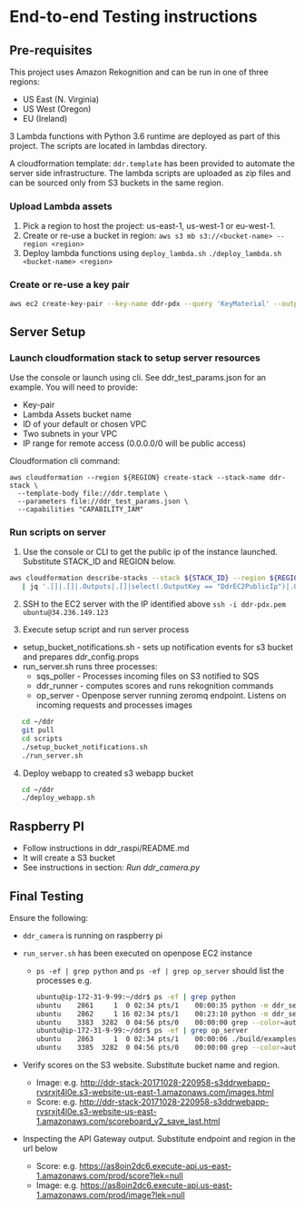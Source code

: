 # End-to-end Testing instructions

## Pre-requisites

This project uses Amazon Rekognition and can be run in one of three regions:
* US East (N. Virginia)
* US West (Oregon)
* EU (Ireland)

3 Lambda functions with Python 3.6 runtime are deployed as part of this project. 
The scripts are located in lambdas directory.

A cloudformation template: `ddr.template` has been provided to automate the server side infrastructure. 
The lambda scripts are uploaded as zip files and can be sourced only from S3 buckets in the same region.

### Upload Lambda assets
1. Pick a region to host the project: us-east-1, us-west-1 or eu-west-1.
2. Create or re-use a bucket in region: 
   `aws s3 mb s3://<bucket-name> --region <region>`
3. Deploy lambda functions using `deploy_lambda.sh`
   `./deploy_lambda.sh <bucket-name> <region>`

### Create or re-use a key pair
``` bash
aws ec2 create-key-pair --key-name ddr-pdx --query 'KeyMaterial' --output text > ~/.ssh/ddr-pdx.pem; chmod 600 ~/.ssh/ddr-pdx.pem
```

## Server Setup
   
### Launch cloudformation stack to setup server resources
Use the console or launch using cli. See ddr_test_params.json for an example. You will need to provide:
* Key-pair
* Lambda Assets bucket name
* ID of your default or chosen VPC
* Two subnets in your VPC
* IP range for remote access (0.0.0.0/0 will be public access)

Cloudformation cli command:

```
aws cloudformation --region ${REGION} create-stack --stack-name ddr-stack \
  --template-body file://ddr.template \
  --parameters file://ddr_test_params.json \
  --capabilities "CAPABILITY_IAM"
```   

### Run scripts on server
1. Use the console or CLI to get the public ip of the instance launched. Substitute STACK_ID and REGION below.

```bash
aws cloudformation describe-stacks --stack ${STACK_ID} --region ${REGION} \
   | jq '.[]|.[]|.Outputs|.[]|select(.OutputKey == "DdrEC2PublicIp")|.OutputValue'
```  

2. SSH to the EC2 server with the IP identified above
`ssh -i ddr-pdx.pem ubuntu@34.236.149.123`

3. Execute setup script and run server process
* setup_bucket_notifications.sh - sets up notification events for s3 bucket and prepares ddr_config.props
* run_server.sh runs three processes: 
  * sqs_poller - Processes incoming files on S3 notified to SQS
  * ddr_runner - computes scores and runs rekognition commands
  * op_server - Openpose server running zeromq endpoint. Listens on incoming requests and processes images
```bash
   cd ~/ddr
   git pull
   cd scripts
   ./setup_bucket_notifications.sh
   ./run_server.sh
```

4. Deploy webapp to created s3 webapp bucket
```bash
   cd ~/ddr
   ./deploy_webapp.sh
```
   
## Raspberry PI
* Follow instructions in ddr_raspi/README.md
* It will create a S3 bucket
* See instructions in section: *Run ddr_camera.py*

## Final Testing
Ensure the following:
* `ddr_camera` is running on raspberry pi
* `run_server.sh` has been executed on openpose EC2 instance
  * `ps -ef | grep python` and `ps -ef | grep op_server` should list the processes
  e.g.
      ```bash
      ubuntu@ip-172-31-9-99:~/ddr$ ps -ef | grep python
      ubuntu    2861     1  0 02:34 pts/1    00:00:35 python -m ddr_server.ddr_runner
      ubuntu    2862     1 16 02:34 pts/1    00:23:10 python -m ddr_server.sqs_poller
      ubuntu    3383  3282  0 04:56 pts/0    00:00:00 grep --color=auto python
      ubuntu@ip-172-31-9-99:~/ddr$ ps -ef | grep op_server
      ubuntu    2863     1  0 02:34 pts/1    00:00:06 ./build/examples/tutorial_pose/op_server.bin
      ubuntu    3385  3282  0 04:56 pts/0    00:00:00 grep --color=auto op_server
      ```
 
* Verify scores on the S3 website. Substitute bucket name and region.
  * Image: e.g. http://ddr-stack-20171028-220958-s3ddrwebapp-rvsrxjt4l0e.s3-website-us-east-1.amazonaws.com/images.html
  * Score: e.g. http://ddr-stack-20171028-220958-s3ddrwebapp-rvsrxjt4l0e.s3-website-us-east-1.amazonaws.com/scoreboard_v2_save_last.html
  
* Inspecting the API Gateway output. Substitute endpoint and region in the url below
  * Score: e.g. https://as8oin2dc6.execute-api.us-east-1.amazonaws.com/prod/score?lek=null
  * Image: e.g. https://as8oin2dc6.execute-api.us-east-1.amazonaws.com/prod/image?lek=null
  
